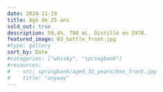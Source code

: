 ```yaml
---
date: 2024-11-19
title: Agé de 25 ans
sold_out: true
description: 59,4%. 700 mL. Distillé en 1978.
featured_image: 03_bottle_front.jpg
#type: gallery
sort_by: Date
#categories: ["whisky", "springbank"]
#resources:
#  - src: springbank/aged_32_years/box_front.jpg
#    title: "anyway"
---
```


